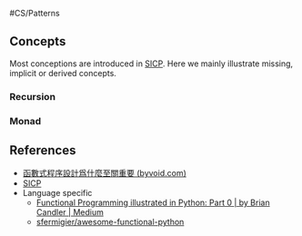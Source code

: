 #CS/Patterns 



## Concepts 

Most conceptions are introduced in [SICP](../CoreSkills/SICP/SICP.md). Here we mainly illustrate missing, implicit or derived concepts.
### Recursion
### Monad

## References

* [函數式程序設計爲什麼至關重要 (byvoid.com)](https://byvoid.com/zht/blog/why-functional-programming/)
* [SICP](../CoreSkills/SICP/SICP.md)
* Language specific
    * [Functional Programming illustrated in Python: Part 0 | by Brian Candler | Medium](https://brian-candler.medium.com/functional-programming-illustrated-5974586a8cf0)
    * [sfermigier/awesome-functional-python](https://github.com/sfermigier/awesome-functional-python)